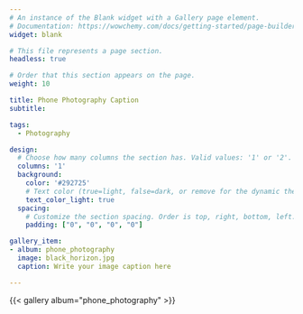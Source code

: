 ```yaml
---
# An instance of the Blank widget with a Gallery page element.
# Documentation: https://wowchemy.com/docs/getting-started/page-builder/
widget: blank

# This file represents a page section.
headless: true

# Order that this section appears on the page.
weight: 10

title: Phone Photography Caption
subtitle:

tags:
  - Photography

design:
  # Choose how many columns the section has. Valid values: '1' or '2'.
  columns: '1'
  background:
    color: '#292725'
    # Text color (true=light, false=dark, or remove for the dynamic theme color). 
    text_color_light: true
  spacing:
    # Customize the section spacing. Order is top, right, bottom, left.
    padding: ["0", "0", "0", "0"]

gallery_item:
- album: phone_photography
  image: black_horizon.jpg
  caption: Write your image caption here

---
```

{{< gallery album="phone_photography" >}}
